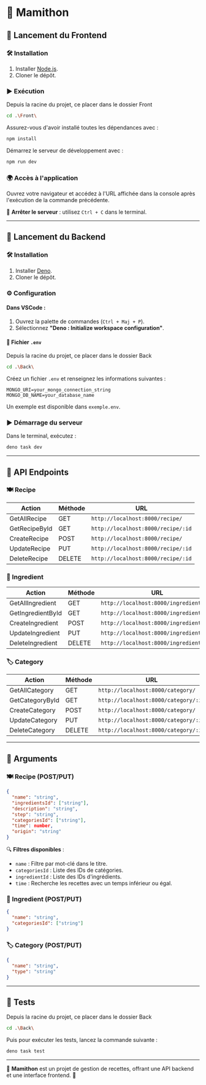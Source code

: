 # 🥘 Mamithon

## 🚀 Lancement du Frontend

### 🛠 Installation
1. Installer [Node.js](https://nodejs.org/fr/download/).
2. Cloner le dépôt.

### ▶️ Exécution
Depuis la racine du projet, ce placer dans le dossier Front
```sh
cd .\Front\
```
Assurez-vous d'avoir installé toutes les dépendances avec :
```sh
npm install
```

Démarrez le serveur de développement avec :
```sh
npm run dev
```

### 🌍 Accès à l'application
Ouvrez votre navigateur et accédez à l'URL affichée dans la console après l'exécution de la commande précédente.

🛑 **Arrêter le serveur** : utilisez `Ctrl + C` dans le terminal.

---

## 🔧 Lancement du Backend

### 🛠 Installation
1. Installer [Deno](https://docs.deno.com/runtime/getting_started/installation/).
2. Cloner le dépôt.

### ⚙️ Configuration
#### Dans **VSCode** :
1. Ouvrez la palette de commandes (`Ctrl + Maj + P`).
2. Sélectionnez **"Deno : Initialize workspace configuration"**.

#### 📄 Fichier `.env`
Depuis la racine du projet, ce placer dans le dossier Back
```sh
cd .\Back\
```
Créez un fichier `.env` et renseignez les informations suivantes :
```env
MONGO_URI=your_mongo_connection_string
MONGO_DB_NAME=your_database_name
```
Un exemple est disponible dans `exemple.env`.

### ▶️ Démarrage du serveur
Dans le terminal, exécutez :
```sh
deno task dev
```

---

## 📡 API Endpoints

### 🍽 Recipe
| Action         | Méthode | URL                              |
|---------------|---------|----------------------------------|
| GetAllRecipe  | GET     | `http://localhost:8000/recipe/` |
| GetRecipeById | GET     | `http://localhost:8000/recipe/:id` |
| CreateRecipe  | POST    | `http://localhost:8000/recipe/` |
| UpdateRecipe  | PUT     | `http://localhost:8000/recipe/:id` |
| DeleteRecipe  | DELETE  | `http://localhost:8000/recipe/:id` |

### 🥕 Ingredient
| Action            | Méthode | URL                                  |
|------------------|---------|--------------------------------------|
| GetAllIngredient | GET     | `http://localhost:8000/ingredient/` |
| GetIngredientById | GET     | `http://localhost:8000/ingredient/:id` |
| CreateIngredient | POST    | `http://localhost:8000/ingredient/` |
| UpdateIngredient | PUT     | `http://localhost:8000/ingredient/:id` |
| DeleteIngredient | DELETE  | `http://localhost:8000/ingredient/:id` |

### 🏷 Category
| Action          | Méthode | URL                                |
|---------------|---------|----------------------------------|
| GetAllCategory | GET     | `http://localhost:8000/category/` |
| GetCategoryById | GET     | `http://localhost:8000/category/:id` |
| CreateCategory  | POST    | `http://localhost:8000/category/` |
| UpdateCategory  | PUT     | `http://localhost:8000/category/:id` |
| DeleteCategory  | DELETE  | `http://localhost:8000/category/:id` |

---

## 📌 Arguments

### 🍽 Recipe (POST/PUT)
```json
{
  "name": "string",
  "ingredientsId": ["string"],
  "description": "string",
  "step": "string",
  "categoriesId": ["string"],
  "time": number,
  "origin": "string"
}
```
🔍 **Filtres disponibles** :
- `name` : Filtre par mot-clé dans le titre.
- `categoriesId` : Liste des IDs de catégories.
- `ingredientId` : Liste des IDs d'ingrédients.
- `time` : Recherche les recettes avec un temps inférieur ou égal.

### 🥕 Ingredient (POST/PUT)
```json
{
  "name": "string",
  "categoriesId": ["string"]
}
```

### 🏷 Category (POST/PUT)
```json
{
  "name": "string",
  "type": "string"
}
```

---

## 🧪 Tests
Depuis la racine du projet, ce placer dans le dossier Back
```sh
cd .\Back\
```
Puis pour exécuter les tests, lancez la commande suivante :
```sh
deno task test
```

---

🎯 **Mamithon** est un projet de gestion de recettes, offrant une API backend et une interface frontend. 🚀
